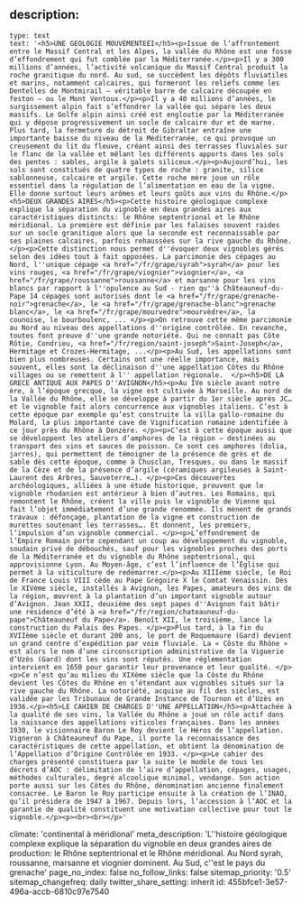 description:
  -
    type: text
    text: '<h5>UNE GEOLOGIE MOUVEMENTEEI</h5><p>Issue de l’affrontement entre le Massif Central et les Alpes, la vallée du Rhône est une fosse d’effondrement qui fut comblée par la Méditerranée.</p><p>Il y a 300 millions d’années, l’activité volcanique du Massif Central produit la roche granitique du nord. Au sud, se succèdent les dépôts fluviatiles et marins, notamment calcaires, qui formeront les reliefs comme les Dentelles de Montmirail – véritable barre de calcaire découpée en feston – ou le Mont Ventoux.</p><p>Il y a 40 millions d’années, le surgissement alpin fait s’effondrer la vallée qui sépare les deux massifs. Le Golfe alpin ainsi créé est engloutie par la Méditerranée qui y dépose progressivement un socle de calcaire dur et de marne. Plus tard, la fermeture du détroit de Gibraltar entraîne une importante baisse du niveau de la Méditerranée, ce qui provoque un creusement du lit du fleuve, créant ainsi des terrasses fluviales sur le flanc de la vallée et mêlant les différents apports dans les sols des pentes : sables, argile à galets siliceux.</p><p>Aujourd’hui, les sols sont constitués de quatre types de roche : granite, silice sablonneuse, calcaire et argile. Cette roche mère joue un rôle essentiel dans la régulation de l’alimentation en eau de la vigne. Elle donne surtout leurs arômes et leurs goûts aux vins du Rhône.</p><h5>DEUX GRANDES AIRES</h5><p>Cette histoire géologique complexe explique la séparation du vignoble en deux grandes aires aux caractéristiques distincts: le Rhône septentrional et le Rhône méridional. La première est définie par les falaises souvent raides sur un socle granitique alors que la seconde est reconnaissable par ses plaines calcaires, parfois rehaussées sur la rive gauche du Rhône.</p><p>Cette distinction nous permet d''évoquer deux vignobles gérés selon des idées tout à fait opposées. La parcimonie des cépages au Nord, l''unique cépage <a href="/fr/grape/syrah">syrah</a> pour les vins rouges, <a href="/fr/grape/viognier">viognier</a>, <a href="/fr/grape/roussanne">roussanne</a> et marsanne pour les vins blancs par rapport à l''opulence au Sud - rien qu''à Châteauneuf-du-Pape 14 cépages sont autorisés dont le <a href="/fr/grape/grenache-noir">grenache</a>, le <a href="/fr/grape/grenache-blanc">grenache blanc</a>, le <a href="/fr/grape/mourvedre">mourvèdre</a>, la counoise, le bourboulenc, ... </p><p>On retrouve cette même parcimonie au Nord au niveau des appellations d''origine contrôlée. En revanche, toutes font preuve d''une grande notoriété. Qui ne connaît pas Côte Rôtie, Condrieu, <a href="/fr/region/saint-joseph">Saint-Joseph</a>, Hermitage et Crozes-Hermitage, ...</p><p>Au Sud, les appellations sont bien plus nombreuses. Certains ont une réelle importance, mais souvent, elles sont la déclinaison d''une appellation Côtes du Rhône villages ou se remettent à l'' appellation régionale.  </p><h5>DE LA GRECE ANTIQUE AUX PAPES D''AVIGNON</h5><p>Au IVe siècle avant notre ère, à l’époque grecque, la vigne est cultivée à Marseille. Au nord de la Vallée du Rhône, elle se développe à partir du 1er siècle après JC… et le vignoble fait alors concurrence aux vignobles italiens. C’est à cette époque par exemple qu’est construite la villa gallo-romaine du Molard, la plus importante cave de Vignification romaine identifiée à ce jour près du Rhône à Donzère. </p><p>C’est à cette époque aussi que se développent les ateliers d’amphores de la région – destinées au transport des vins et sauces de poisson. Ce sont ces amphores (dolia, jarres), qui permettent de témoigner de la présence de grès et de sable dès cette époque, comme à Chusclan, Tresques, ou dans le massif de la Cèze et de la présence d’argile (céramiques argileuses à Saint-Laurent des Arbres, Sauveterre…). </p><p>Ces découvertes archéologiques, alliées à une étude historique, prouvent que le vignoble rhodanien est antérieur à bien d’autres. Les Romains, qui remontent le Rhône, créent la ville puis le vignoble de Vienne qui fait l’objet immédiatement d’une grande renommée. Ils mènent de grands travaux : défonçage, plantation de la vigne et construction de murettes soutenant les terrasses…. Et donnent, les premiers, l’impulsion d’un vignoble commercial. </p><p>L’effondrement de l’Empire Romain porte cependant un coup au développement du vignoble, soudain privé de débouchés, sauf pour les vignobles proches des ports de la Méditerranée et du vignoble du Rhône septentrional, qui approvisionne Lyon. Au Moyen-âge, c’est l’influence de l’Église qui permet à la viticulture de redémarrer.</p><p>Au XIIIème siècle, le Roi de France Louis VIII cède au Pape Grégoire X le Comtat Venaissin. Dès le XIVème siècle, installés à Avignon, les Papes, amateurs des vins de la région, œuvrent à la plantation d’un important vignoble autour d’Avignon. Jean XXII, deuxième des sept papes d''Avignon fait bâtir une résidence d’été à <a href="/fr/region/chateauneuf-du-pape">Châteauneuf du Pape</a>. Benoît XII, le troisième, lance la construction du Palais des Papes. </p><p>Plus tard, à la fin du XVIIème siècle et durant 200 ans, le port de Roquemaure (Gard) devient un grand centre d’expédition par voie fluviale. La « Côste du Rhône » est alors le nom d’une circonscription administrative de la Viguerie d’Uzès (Gard) dont les vins sont réputés. Une réglementation intervient en 1650 pour garantir leur provenance et leur qualité. </p><p>Ce n’est qu’au milieu du XIXème siècle que la Côste du Rhône devient les Côtes du Rhône en s’étendant aux vignobles situés sur la rive gauche du Rhône. La notoriété, acquise au fil des siècles, est validée par les Tribunaux de Grande Instance de Tournon et d’Uzès en 1936.</p><h5>LE CAHIER DE CHARGES D''UNE APPELLATION</h5><p>Attachée à la qualité de ses vins, la Vallée du Rhône a joué un rôle actif dans la naissance des appellations viticoles françaises. Dans les années 1930, le visionnaire Baron Le Roy devient le Héros de l’appellation. Vigneron à Châteauneuf du Pape, il porte la reconnaissance des caractéristiques de cette appellation, et obtient la dénomination de l’Appellation d’Origine Contrôlée en 1933. </p><p>Le cahier des charges présenté constituera par la suite le modèle de tous les décrets d’AOC : délimitation de l’aire d’appellation, cépages, usages, méthodes culturales, degré alcoolique minimal, vendange. Son action porte aussi sur les Côtes du Rhône, dénomination ancienne finalement consacrée. Le Baron le Roy participe ensuite à la création de l’INAO, qu’il présidera de 1947 à 1967. Depuis lors, l’accession à l’AOC et la garantie de qualité constituent une motivation collective pour tout le vignoble.</p><p><br><br></p>'
climate: 'continental à méridional'
meta_description: 'L''histoire géologique complexe explique la séparation du vignoble en deux grandes aires de production: le Rhône septentrional et le Rhône méridional. Au Nord syrah, roussanne, marsanne et viognier dominent. Au Sud, c''est le pays du grenache'
page_no_index: false
no_follow_links: false
sitemap_priority: '0.5'
sitemap_changefreq: daily
twitter_share_setting: inherit
id: 455bfce1-3e57-496a-accb-6810c97e7540
